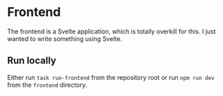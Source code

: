 # Frontend

The frontend is a Svelte application, which is totally overkill for this. I
just wanted to write something using Svelte.

## Run locally

Either run `task run-frontend` from the repository root or run `npm run dev`
from the `frontend` directory.

